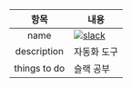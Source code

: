 
|항목|내용|
|:------:|---|
|name| [![slack](https://img.shields.io/badge/slack-black?style=for-the-badge&logo=slack)](https://slack.com/intl/ko-kr)|
|description|자동화 도구|
|things to do|슬랙 공부 |
